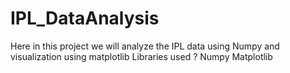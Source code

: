 # IPL_DataAnalysis
Here in this project we will analyze the IPL data using Numpy and visualization using matplotlib
Libraries used ?
Numpy 
Matplotlib
 
